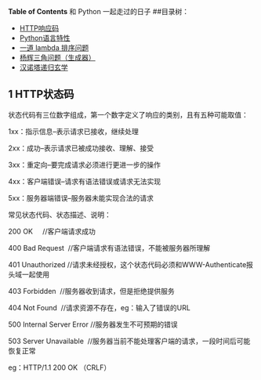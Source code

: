 **Table of Contents**
和 Python 一起走过的日子
##目录树：

- [HTTP响应码](#1-HTTP响应码)
- [Python语言特性](#python语言特性)
- [一道 lambda 排序问题](https://github.com/Programscape/From-Python-To-Pythonic/blob/master/Python%E8%AF%AD%E8%A8%80/%E4%B8%80%E9%81%93%20lambda%20%E6%8E%92%E5%BA%8F%E9%97%AE%E9%A2%98.md)
- [杨辉三角问题（生成器）](https://github.com/Programscape/From-Python-To-Pythonic/blob/master/Python%E8%AF%AD%E8%A8%80/%E6%9D%A8%E8%BE%89%E4%B8%89%E8%A7%92%E9%97%AE%E9%A2%98%EF%BC%88%E7%94%9F%E6%88%90%E5%99%A8%EF%BC%89.md)
- [汉诺塔递归玄学](https://github.com/Programscape/From-Python-To-Pythonic/blob/master/Python%E8%AF%AD%E8%A8%80/%E6%B1%89%E8%AF%BA%E5%A1%94%E9%80%92%E5%BD%92%E7%8E%84%E5%AD%A6.md)

<!-- markdown-toc end -->
## 1 HTTP状态码

状态代码有三位数字组成，第一个数字定义了响应的类别，且有五种可能取值：

1xx：指示信息–表示请求已接收，继续处理

2xx：成功–表示请求已被成功接收、理解、接受

3xx：重定向–要完成请求必须进行更进一步的操作

4xx：客户端错误–请求有语法错误或请求无法实现

5xx：服务器端错误–服务器未能实现合法的请求

常见状态代码、状态描述、说明：

200 OK     //客户端请求成功

400 Bad Request  //客户端请求有语法错误，不能被服务器所理解

401 Unauthorized //请求未经授权，这个状态代码必须和WWW-Authenticate报头域一起使用

403 Forbidden  //服务器收到请求，但是拒绝提供服务

404 Not Found  //请求资源不存在，eg：输入了错误的URL

500 Internal Server Error //服务器发生不可预期的错误

503 Server Unavailable  //服务器当前不能处理客户端的请求，一段时间后可能恢复正常

eg：HTTP/1.1 200 OK （CRLF）
